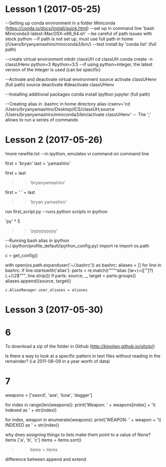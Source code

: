Lesson 1 (2017-05-25)
======================
--Setting up conda environment in a folder
Miniconda (https://conda.io/docs/install/quick.html)
--set up in command line 'bash Miniconda3-latest-MacOSX-x86_64.sh'
--be careful of path issues with stock python
	--if path is not set up, must use full path in home (/Users/bryanyamashiro/miniconda3/bin/)
	--test install by 'conda list' (full path)

--create virtual environment
mkdir classUH
cd classUH
conda create -n classUHenv python=3 #python=3.5
--if using python=integer, the latest version of the integer is used (can be specific)

--Activate and deactivate virtual environment
source activate classUHenv (full path)
source deactivate #deactivate classUHenv

--Installing additional packages
conda install ipython jupyter (full path)


--Creating alias in .bashrc in home directory
alias icsenv='cd /Users/bryanyamashiro/Desktop/ICS/classUH;source /Users/bryanyamashiro/miniconda3/bin/activate classUHenv'
-- The ';' allows to run a series of commands


Lesson 2 (2017-05-26)
======================
!more newfile.txt
--in ipython, emulates vi command on command line


first = 'bryan'
last = 'yamashiro'

first + last
>> 'bryanyamashiro'

first + ' ' + last
>> 'bryan yamashiro'



run first_script.py
--runs python scripts in ipython

'py' * 5
>> 'pypypypypy'



--Running bash alias in ipython (~/.ipython/profile_default/ipython_config.py)
import re
import os.path

c = get_config()

with open(os.path.expanduser('~/.bashrc')) as bashrc:
    aliases = []
    for line in bashrc:
        if line.startswith('alias'):
            parts = re.match(r"""^alias (\w+)=(['"]?)(.+)\2$""", line.strip())
            if parts:
                source, _, target = parts.groups()
                aliases.append((source, target))

    c.AliasManager.user_aliases = aliases


Lesson 3 (2017-05-30)
======================

6
===========
To download a zip of the folder in Github (http://kinolien.github.io/gitzip/)



Is there a way to look at a specific pattern in text files without reading in the remainder? (i.e 2011-08-09 in a year worth of data)

7
===========
weapons = ['sword', 'axe', 'bow', 'dagger']

for index in range(len(weapons)):
    print('Weapon: ' + weapons[index] + '\t Indexed as ' + str(index))  
    
for index, weapon in enumerate(weapons):
    print('WEAPON: ' + weapon + '\t INDEXED as ' + str(index))



why does assigning things to lists make them point to a value of None?
items ['a', 'b', 'c']
items = items.sort()
>> items = items



difference between append and extend

